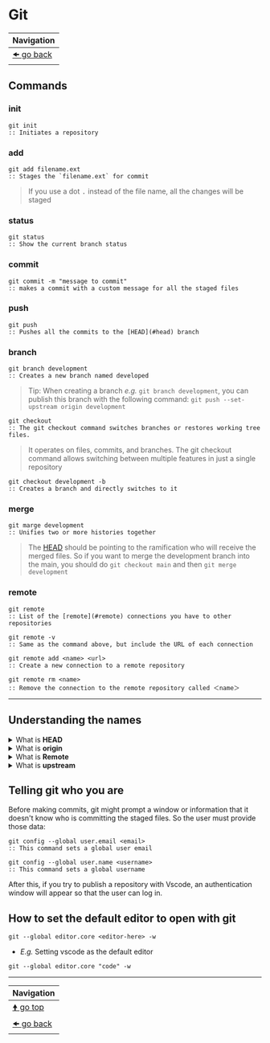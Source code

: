 # Git

| Navigation                |
| ------------------------- |
| [🠜 go back](./readme.md) |

## Commands

### init

```batch
git init
:: Initiates a repository
```

### add

```batch
git add filename.ext
:: Stages the `filename.ext` for commit
```

> If you use a dot <kbd>.</kbd> instead of the file name, all the changes will be staged

### status

```batch
git status
:: Show the current branch status
```

### commit

``` batch
git commit -m "message to commit"
:: makes a commit with a custom message for all the staged files
```

### push

```batch
git push
:: Pushes all the commits to the [HEAD](#head) branch
```

### branch

```batch
git branch development
:: Creates a new branch named developed
```

> Tip: When creating a branch _e.g._ `git branch development`, you can publish this branch with the following command: `git push --set-upstream origin development`

```batch
git checkout
:: The git checkout command switches branches or restores working tree files.
```

> It operates on files, commits, and branches. The git checkout command allows switching between multiple features in just a single repository

```batch
git checkout development -b
:: Creates a branch and directly switches to it
```

### merge

```batch
git marge development
:: Unifies two or more histories together
```

> The [HEAD](#head) should be pointing to the ramification who will receive the merged files. So if you want to merge the development branch into the main, you should do `git checkout main` and then `git merge development`

### remote

```batch
git remote
:: List of the [remote](#remote) connections you have to other repositories
```

```batch
git remote -v
:: Same as the command above, but include the URL of each connection
```

```batch
git remote add <name> <url>
:: Create a new connection to a remote repository
```

```batch
git remote rm <name>
:: Remove the connection to the remote repository called ＜name＞
```

---

## Understanding the names

<details id="head">
<summary>What is <b>HEAD</b></summary>
You can imagine the HEAD as an arrow in a git graph, something like a pointer when you are programming in a low-level language like assembly. The arrow will point to the currently selected branch, thus HEAD means where we are in the project at the moment.
</details>

<details id="origin">
<summary>What is <b>origin</b></summary>
Origin is an alias for the remote repository that the project was originally cloned from.
</details>

<details id="remote">
<summary>What is <b>Remote</b></summary>
The git remote command lets you create, view, and delete connections to other repositories. Remote connections are more like bookmarks rather than direct links inside other repositories. Instead of providing real-time access to another repository, they serve as convenient names that can be used to reference a not-so-convenient URL.
See more <a href="https://www.atlassian.com/git/tutorials/syncing" rel="noopener" target="_blank">in Bitbucket</a>.
</details>

<details id="upstream">
<summary>What is <b>upstream</b></summary>
Upstream refers to the original repo or a branch. For example, when you clone from Github, the remote Github repo is upstream for the cloned local copy.
</details>

## Telling git who you are

Before making commits, git might prompt a window or information that it doesn't know who is committing the staged files. So the user must provide those data:

```batch
git config --global user.email <email>
:: This command sets a global user email
```

```batch
git config --global user.name <username>
:: This command sets a global username
```

After this, if you try to publish a repository with Vscode, an authentication window will appear so that the user can log in.

## How to set the default editor to open with git

```batch
git --global editor.core <editor-here> -w
```

- _E.g._ Setting vscode as the default editor

```batch
git --global editor.core "code" -w
```

---

| Navigation                |
| ------------------------- |
| [🠝 go top](#commands)    |
| [🠜 go back](./readme.md) |

